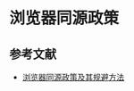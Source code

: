 # 浏览器同源政策

## 参考文献

- [浏览器同源政策及其规避方法](https://www.ruanyifeng.com/blog/2016/04/same-origin-policy.html)
